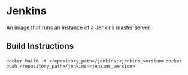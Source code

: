 # Jenkins
An image that runs an instance of a Jenkins master server.

## Build Instructions
`docker build -t <repository_path>/jenkins:<jenkins_version>`
`docker push <repository_path>/jenkins:<jenkins_version>`
